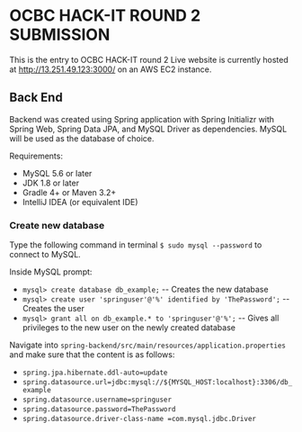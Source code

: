 # OCBC HACK-IT ROUND 2 SUBMISSION

This is the entry to OCBC HACK-IT round 2
Live website is currently hosted at http://13.251.49.123:3000/ on an AWS EC2 instance.

## Back End
Backend was created using Spring application with Spring Initializr with Spring Web, Spring Data JPA, and MySQL Driver as dependencies. MySQL will be used as the database of choice.

Requirements:
* MySQL 5.6 or later
* JDK 1.8 or later
* Gradle 4+ or Maven 3.2+
* IntelliJ IDEA (or equivalent IDE)

### Create new database

Type the following command in terminal `$ sudo mysql --password` to connect to MySQL.  

Inside MySQL prompt: 

* `mysql> create database db_example;` -- Creates the new database
* `mysql> create user 'springuser'@'%' identified by 'ThePassword';` -- Creates the user
* `mysql> grant all on db_example.* to 'springuser'@'%';` -- Gives all privileges to the new user on the newly created database

Navigate into `spring-backend/src/main/resources/application.properties` and make sure that the content is as follows: 

* `spring.jpa.hibernate.ddl-auto=update` 
* `spring.datasource.url=jdbc:mysql://${MYSQL_HOST:localhost}:3306/db_example` 
* `spring.datasource.username=springuser` 
* `spring.datasource.password=ThePassword`
* `spring.datasource.driver-class-name =com.mysql.jdbc.Driver` 
